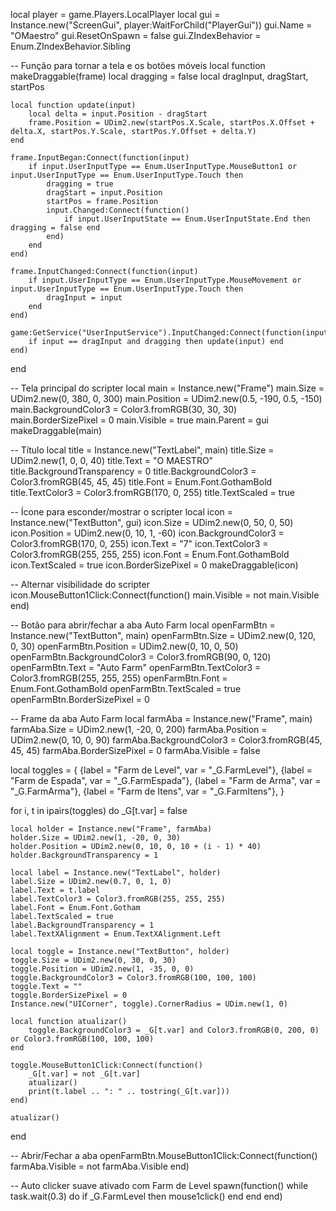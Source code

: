 local player = game.Players.LocalPlayer
local gui = Instance.new("ScreenGui", player:WaitForChild("PlayerGui"))
gui.Name = "OMaestro"
gui.ResetOnSpawn = false
gui.ZIndexBehavior = Enum.ZIndexBehavior.Sibling

-- Função para tornar a tela e os botões móveis
local function makeDraggable(frame)
    local dragging = false
    local dragInput, dragStart, startPos

    local function update(input)
        local delta = input.Position - dragStart
        frame.Position = UDim2.new(startPos.X.Scale, startPos.X.Offset + delta.X, startPos.Y.Scale, startPos.Y.Offset + delta.Y)
    end

    frame.InputBegan:Connect(function(input)
        if input.UserInputType == Enum.UserInputType.MouseButton1 or input.UserInputType == Enum.UserInputType.Touch then
            dragging = true
            dragStart = input.Position
            startPos = frame.Position
            input.Changed:Connect(function()
                if input.UserInputState == Enum.UserInputState.End then dragging = false end
            end)
        end
    end)

    frame.InputChanged:Connect(function(input)
        if input.UserInputType == Enum.UserInputType.MouseMovement or input.UserInputType == Enum.UserInputType.Touch then
            dragInput = input
        end
    end)

    game:GetService("UserInputService").InputChanged:Connect(function(input)
        if input == dragInput and dragging then update(input) end
    end)
end

-- Tela principal do scripter
local main = Instance.new("Frame")
main.Size = UDim2.new(0, 380, 0, 300)
main.Position = UDim2.new(0.5, -190, 0.5, -150)
main.BackgroundColor3 = Color3.fromRGB(30, 30, 30)
main.BorderSizePixel = 0
main.Visible = true
main.Parent = gui
makeDraggable(main)

-- Título
local title = Instance.new("TextLabel", main)
title.Size = UDim2.new(1, 0, 0, 40)
title.Text = "O MAESTRO"
title.BackgroundTransparency = 0
title.BackgroundColor3 = Color3.fromRGB(45, 45, 45)
title.Font = Enum.Font.GothamBold
title.TextColor3 = Color3.fromRGB(170, 0, 255)
title.TextScaled = true

-- Ícone para esconder/mostrar o scripter
local icon = Instance.new("TextButton", gui)
icon.Size = UDim2.new(0, 50, 0, 50)
icon.Position = UDim2.new(0, 10, 1, -60)
icon.BackgroundColor3 = Color3.fromRGB(170, 0, 255)
icon.Text = "7"
icon.TextColor3 = Color3.fromRGB(255, 255, 255)
icon.Font = Enum.Font.GothamBold
icon.TextScaled = true
icon.BorderSizePixel = 0
makeDraggable(icon)

-- Alternar visibilidade do scripter
icon.MouseButton1Click:Connect(function()
    main.Visible = not main.Visible
end)

-- Botão para abrir/fechar a aba Auto Farm
local openFarmBtn = Instance.new("TextButton", main)
openFarmBtn.Size = UDim2.new(0, 120, 0, 30)
openFarmBtn.Position = UDim2.new(0, 10, 0, 50)
openFarmBtn.BackgroundColor3 = Color3.fromRGB(90, 0, 120)
openFarmBtn.Text = "Auto Farm"
openFarmBtn.TextColor3 = Color3.fromRGB(255, 255, 255)
openFarmBtn.Font = Enum.Font.GothamBold
openFarmBtn.TextScaled = true
openFarmBtn.BorderSizePixel = 0

-- Frame da aba Auto Farm
local farmAba = Instance.new("Frame", main)
farmAba.Size = UDim2.new(1, -20, 0, 200)
farmAba.Position = UDim2.new(0, 10, 0, 90)
farmAba.BackgroundColor3 = Color3.fromRGB(45, 45, 45)
farmAba.BorderSizePixel = 0
farmAba.Visible = false

local toggles = {
    {label = "Farm de Level", var = "_G.FarmLevel"},
    {label = "Farm de Espada", var = "_G.FarmEspada"},
    {label = "Farm de Arma", var = "_G.FarmArma"},
    {label = "Farm de Itens", var = "_G.FarmItens"},
}

for i, t in ipairs(toggles) do
    _G[t.var] = false

    local holder = Instance.new("Frame", farmAba)
    holder.Size = UDim2.new(1, -20, 0, 30)
    holder.Position = UDim2.new(0, 10, 0, 10 + (i - 1) * 40)
    holder.BackgroundTransparency = 1

    local label = Instance.new("TextLabel", holder)
    label.Size = UDim2.new(0.7, 0, 1, 0)
    label.Text = t.label
    label.TextColor3 = Color3.fromRGB(255, 255, 255)
    label.Font = Enum.Font.Gotham
    label.TextScaled = true
    label.BackgroundTransparency = 1
    label.TextXAlignment = Enum.TextXAlignment.Left

    local toggle = Instance.new("TextButton", holder)
    toggle.Size = UDim2.new(0, 30, 0, 30)
    toggle.Position = UDim2.new(1, -35, 0, 0)
    toggle.BackgroundColor3 = Color3.fromRGB(100, 100, 100)
    toggle.Text = ""
    toggle.BorderSizePixel = 0
    Instance.new("UICorner", toggle).CornerRadius = UDim.new(1, 0)

    local function atualizar()
        toggle.BackgroundColor3 = _G[t.var] and Color3.fromRGB(0, 200, 0) or Color3.fromRGB(100, 100, 100)
    end

    toggle.MouseButton1Click:Connect(function()
        _G[t.var] = not _G[t.var]
        atualizar()
        print(t.label .. ": " .. tostring(_G[t.var]))
    end)

    atualizar()
end

-- Abrir/Fechar a aba
openFarmBtn.MouseButton1Click:Connect(function()
    farmAba.Visible = not farmAba.Visible
end)

-- Auto clicker suave ativado com Farm de Level
spawn(function()
    while task.wait(0.3) do
        if _G.FarmLevel then
            mouse1click()
        end
    end
end)


